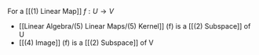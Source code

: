 For a [[(1) Linear Map]] $f: U \rightarrow V$ 

- [[Linear Algebra/(5) Linear Maps/(5) Kernel]] (f) is a [[(2) Subspace]] of U
- [[(4) Image]] (f) is a [[(2) Subspace]] of V
